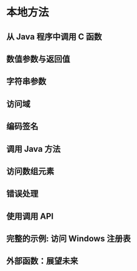# 本地方法

## 从 Java 程序中调用 C 函数

## 数值参数与返回值

## 字符串参数

## 访问域

## 编码签名

## 调用 Java 方法

## 访问数组元素

## 错误处理

## 使用调用 API

## 完整的示例: 访问 Windows 注册表

## 外部函数：展望未来
